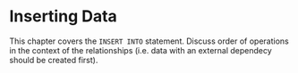 # Inserting Data

This chapter covers the `INSERT INTO` statement. Discuss order of operations in the context of the relationships (i.e. data with an external dependecy should be created first).